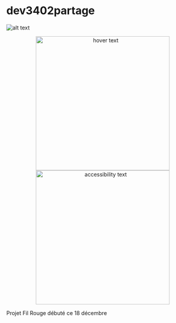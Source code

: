 # dev3402partage

![alt text](https://www.noobdev.fun/Blason_dev34.png)
<p align="center">
  <img src="https://www.noobdev.fun/Blason_dev34.png" width="350" title="hover text">
  <img src="https://www.noobdev.fun/Blason_dev34.png" width="350" alt="accessibility text">
</p>
Projet Fil Rouge débuté ce 18 décembre
